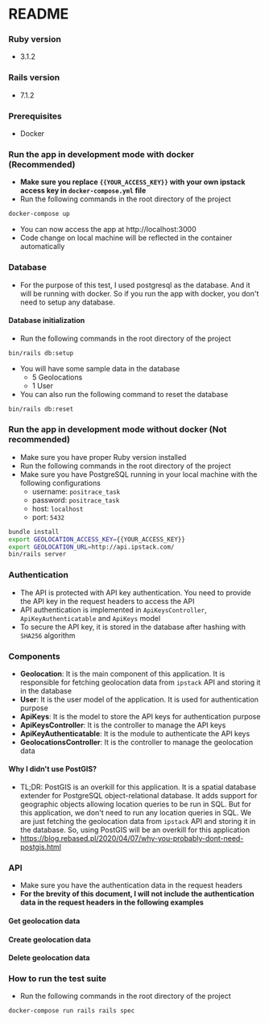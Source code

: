# README

### Ruby version

* 3.1.2

### Rails version

* 7.1.2

### Prerequisites

- Docker

### Run the app in development mode with docker (Recommended)

- **Make sure you replace `{{YOUR_ACCESS_KEY}}` with your own ipstack access key in `docker-compose.yml` file**
- Run the following commands in the root directory of the project

```bash
docker-compose up
```

- You can now access the app at http://localhost:3000
- Code change on local machine will be reflected in the container automatically

### Database

- For the purpose of this test, I used postgresql as the database. And it will be running with docker. So if you run the
  app with docker, you don't need to setup any database.

#### Database initialization

- Run the following commands in the root directory of the project

```bash
bin/rails db:setup
```

- You will have some sample data in the database
    - 5 Geolocations
    - 1 User
- You can also run the following command to reset the database

```bash
bin/rails db:reset
```

### Run the app in development mode without docker (Not recommended)

- Make sure you have proper Ruby version installed
- Run the following commands in the root directory of the project
- Make sure you have PostgreSQL running in your local machine with the following configurations
    - username: `positrace_task`
    - password: `positrace_task`
    - host: `localhost`
    - port: `5432`

```bash
bundle install
export GEOLOCATION_ACCESS_KEY={{YOUR_ACCESS_KEY}}
export GEOLOCATION_URL=http://api.ipstack.com/
bin/rails server
```

### Authentication

- The API is protected with API key authentication. You need to provide the API key in the request headers to access the
  API
- API authentication is implemented in `ApiKeysController`, `ApiKeyAuthenticatable` and `ApiKeys` model
- To secure the API key, it is stored in the database after hashing with `SHA256` algorithm

### Components

- **Geolocation**: It is the main component of this application. It is responsible for fetching geolocation data from
  `ipstack` API and storing it in the database
- **User**: It is the user model of the application. It is used for authentication purpose
- **ApiKeys**: It is the model to store the API keys for authentication purpose
- **ApiKeysController**: It is the controller to manage the API keys
- **ApiKeyAuthenticatable**: It is the module to authenticate the API keys
- **GeolocationsController**: It is the controller to manage the geolocation data

#### Why I didn't use PostGIS?
- TL;DR: PostGIS is an overkill for this application. It is a spatial database extender for PostgreSQL object-relational
  database. It adds support for geographic objects allowing location queries to be run in SQL. But for this application,
  we don't need to run any location queries in SQL. We are just fetching the geolocation data from `ipstack` API and
  storing it in the database. So, using PostGIS will be an overkill for this application
- https://blog.rebased.pl/2020/04/07/why-you-probably-dont-need-postgis.html

### API

- Make sure you have the authentication data in the request headers
- **For the brevity of this document, I will not include the authentication data in the request headers in the following
  examples**

#### Get geolocation data


#### Create geolocation data


#### Delete geolocation data



### How to run the test suite

- Run the following commands in the root directory of the project

```bash
docker-compose run rails rails spec
```

